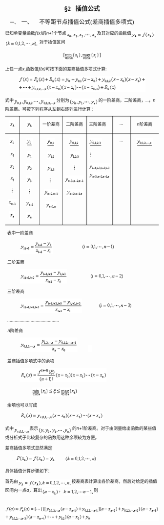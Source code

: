 <div class=Section1>
<p class=MsoNormal align=center style='text-align:center;layout-grid-mode:char'><b><span
lang=EN-US style='font-size:15.0pt'>§</span></b><b><span lang=EN-US
style='font-size:15.0pt;font-family:宋体_GB2312'>2&nbsp;&nbsp; </span></b><b><span
lang=ZH-CN style='font-size:15.0pt;font-family:宋体_GB2312'>插值公式</span></b></p>
<p class=MsoNormal style='margin-left:36.0pt;text-indent:-24.0pt;layout-grid-mode:
char'><span lang=EN-US>一、<span style='font:7.0pt "Times New Roman"'>&nbsp;&nbsp;&nbsp;
</span></span><span lang=ZH-CN style='font-size:14.0pt;font-family:宋体_GB2312'>一、</span><span
lang=EN-US style='font-size:7.0pt'>&nbsp;&nbsp;&nbsp;&nbsp;&nbsp;&nbsp;&nbsp; </span><span
lang=ZH-CN style='font-size:14.0pt;font-family:宋体_GB2312'>不等距节点插值公式</span><span
lang=EN-US style='font-size:14.0pt;font-family:宋体_GB2312'>(</span><span
lang=ZH-CN style='font-size:14.0pt;font-family:宋体_GB2312'>差商插值多项式</span><span
lang=EN-US style='font-size:14.0pt;font-family:宋体_GB2312'>)</span></p>
<p class=MsoNormal style='layout-grid-mode:char'><span lang=ZH-CN
style='font-family:宋体_GB2312'>已知单变量函数</span><i><span lang=EN-US>f(x)</span></i><span
lang=ZH-CN style='font-family:宋体_GB2312'>的</span><i><span lang=EN-US>n+</span></i><span
lang=EN-US>1</span><span lang=ZH-CN style='font-family:宋体_GB2312'>个</span><span
lang=ZH-CN style='font-family:宋体_GB2312'>节点</span><sub><span lang=EN-US
style='font-family:宋体_GB2312'><img width=101 height=24
src="res/17e9d95da129bdd93c34fb6cc6aaaa52_5888_files/image002.gif"
u1:shapes="_x0000_i1025" align=absmiddle></span></sub><span lang=ZH-CN
style='font-family:宋体_GB2312'>及其对应的函数值</span><sub><span lang=EN-US
style='font-family:宋体_GB2312'><img width=77 height=24
src="res/17e9d95da129bdd93c34fb6cc6aaaa52_5888_files/image004.gif"
u1:shapes="_x0000_i1026" align=absmiddle></span></sub><span lang=EN-US
style='font-family:宋体_GB2312'> <sub><img width=109 height=21
src="res/17e9d95da129bdd93c34fb6cc6aaaa52_5888_files/image006.gif"
u1:shapes="_x0000_i1027" align=absmiddle></sub>&nbsp;</span><span lang=ZH-CN
style='font-family:宋体_GB2312'>对于插值区间</span></p>
<p class=MsoNormal align=center style='text-align:center;layout-grid-mode:char'><sub><span
lang=EN-US style='font-family:宋体_GB2312'><img width=125 height=29
src="res/17e9d95da129bdd93c34fb6cc6aaaa52_5888_files/image008.gif"
u1:shapes="_x0000_i1028"></span></sub></p>
<p class=MsoNormal style='layout-grid-mode:char'><span lang=ZH-CN
style='font-family:宋体_GB2312'>上任一点</span><i><span lang=EN-US>x</span></i><span
lang=EN-US>,</span><span lang=ZH-CN style='font-family:宋体_GB2312'>函数值</span><i><span
lang=EN-US>f(x)</span></i><span lang=ZH-CN style='font-family:宋体_GB2312'>可按下面的差商插值多项式计算</span><span
lang=EN-US style='font-family:宋体_GB2312'>:</span></p>
<p class=MsoNormal align=center style='text-align:center;layout-grid-mode:char'><sub><span
lang=EN-US style='font-family:宋体_GB2312'><img width=417 height=51
src="res/17e9d95da129bdd93c34fb6cc6aaaa52_5888_files/image010.gif"
u1:shapes="_x0000_i1029"></span></sub></p>
<p class=MsoNormal style='layout-grid-mode:char'><span lang=ZH-CN
style='font-family:宋体_GB2312'>式中</span><sub><span lang=EN-US style='font-family:
宋体_GB2312'><img width=140 height=25
src="res/17e9d95da129bdd93c34fb6cc6aaaa52_5888_files/image012.gif"
u1:shapes="_x0000_i1030" align=absmiddle></span></sub><span lang=ZH-CN
style='font-family:宋体_GB2312'>分别为</span><sub><span lang=EN-US style='font-family:
宋体_GB2312'><img width=96 height=24
src="res/17e9d95da129bdd93c34fb6cc6aaaa52_5888_files/image014.gif"
u1:shapes="_x0000_i1031" align=absmiddle></span></sub><span lang=ZH-CN
style='font-family:宋体_GB2312'>的一阶差商，二阶差商，</span><span lang=EN-US
style='font-family:宋体_GB2312'>...</span><span lang=ZH-CN style='font-family:
宋体_GB2312'>，</span><i><span lang=EN-US>n</span></i><span lang=ZH-CN
style='font-family:宋体_GB2312'>阶差商。可按下列程序从左到右逐列进行计算∶</span></p>
<table class=MsoNormalTable border=1 cellspacing=0 cellpadding=0
 style='border-collapse:collapse;border:none'>
 <tr style='height:19.3pt'>
  <td width=52 valign=top style='width:39.0pt;border:solid windowtext 1.0pt;
  border-left:none;padding:0mm 5.4pt 0mm 5.4pt;height:19.3pt'>
  <p class=MsoNormal align=center style='text-align:center;layout-grid-mode:
  char'><sub><span lang=EN-US style='font-family:宋体_GB2312'><img width=19
  height=24 src="res/17e9d95da129bdd93c34fb6cc6aaaa52_5888_files/image016.gif"
  u1:shapes="_x0000_i1039"></span></sub></p>
  </td>
  <td width=84 valign=top style='width:63.0pt;border:solid windowtext 1.0pt;
  border-left:none;padding:0mm 5.4pt 0mm 5.4pt;height:19.3pt'>
  <p class=MsoNormal align=center style='text-align:center;layout-grid-mode:
  char'><sub><span lang=EN-US style='font-family:宋体_GB2312'><img width=20
  height=24 src="res/17e9d95da129bdd93c34fb6cc6aaaa52_5888_files/image018.gif"
  u1:shapes="_x0000_i1040"></span></sub></p>
  </td>
  <td width=88 valign=top style='width:66.0pt;border:solid windowtext 1.0pt;
  border-left:none;padding:0mm 5.4pt 0mm 5.4pt;height:19.3pt'>
  <p class=MsoNormal align=center style='text-align:center;layout-grid-mode:
  char'><span lang=ZH-CN style='font-family:宋体_GB2312'>一阶差商</span></p>
  </td>
  <td width=96 valign=top style='width:72.0pt;border:solid windowtext 1.0pt;
  border-left:none;padding:0mm 5.4pt 0mm 5.4pt;height:19.3pt'>
  <p class=MsoNormal align=center style='text-align:center;layout-grid-mode:
  char'><span lang=ZH-CN style='font-family:宋体_GB2312'>二阶差商</span></p>
  </td>
  <td width=104 valign=top style='width:78.0pt;border:solid windowtext 1.0pt;
  border-left:none;padding:0mm 5.4pt 0mm 5.4pt;height:19.3pt'>
  <p class=MsoNormal style='layout-grid-mode:char'><span lang=ZH-CN
  style='font-family:宋体_GB2312'>三阶差商</span></p>
  </td>
  <td width=64 valign=top style='width:48.0pt;border:solid windowtext 1.0pt;
  border-left:none;padding:0mm 5.4pt 0mm 5.4pt;height:19.3pt'>
  <p class=MsoNormal align=center style='text-align:center;layout-grid-mode:
  char'><span lang=EN-US>…</span></p>
  </td>
  <td width=120 valign=top style='width:90.0pt;border-top:solid windowtext 1.0pt;
  border-left:none;border-bottom:solid windowtext 1.0pt;border-right:none;
  padding:0mm 5.4pt 0mm 5.4pt;height:19.3pt'>
  <p class=MsoNormal align=center style='text-align:center;layout-grid-mode:
  char'><i><span lang=EN-US>n</span></i><span lang=ZH-CN style='font-family:
  宋体_GB2312'>阶差商</span></p>
  </td>
 </tr>
 <tr>
  <td width=52 valign=top style='width:39.0pt;border-top:none;border-left:none;
  border-bottom:solid windowtext 1.0pt;border-right:solid windowtext 1.0pt;
  padding:0mm 5.4pt 0mm 5.4pt'>
  <p class=MsoNormal align=center style='text-align:center;layout-grid-mode:
  char'><sub><span lang=EN-US style='font-family:宋体_GB2312'><img width=19
  height=24 src="res/17e9d95da129bdd93c34fb6cc6aaaa52_5888_files/image020.gif"
  u1:shapes="_x0000_i1041"></span></sub></p>
  <p class=MsoNormal align=center style='text-align:center;layout-grid-mode:
  char'><sub><span lang=EN-US style='font-family:宋体_GB2312'><img width=16
  height=23 src="res/17e9d95da129bdd93c34fb6cc6aaaa52_5888_files/image022.gif"
  u1:shapes="_x0000_i1042"></span></sub></p>
  <p class=MsoNormal align=center style='text-align:center;layout-grid-mode:
  char'><sub><span lang=EN-US style='font-family:宋体_GB2312'><img width=19
  height=23 src="res/17e9d95da129bdd93c34fb6cc6aaaa52_5888_files/image024.gif"
  u1:shapes="_x0000_i1043"></span></sub></p>
  <p class=MsoNormal align=center style='text-align:center;layout-grid-mode:
  char'><sub><span lang=EN-US style='font-family:宋体_GB2312'><img width=17
  height=24 src="res/17e9d95da129bdd93c34fb6cc6aaaa52_5888_files/image026.gif"
  u1:shapes="_x0000_i1044"></span></sub></p>
  <p class=MsoNormal align=center style='text-align:center;layout-grid-mode:
  char'><sub><span lang=EN-US style='font-family:宋体_GB2312'><img width=8
  height=20 src="res/17e9d95da129bdd93c34fb6cc6aaaa52_5888_files/image028.gif"
  u1:shapes="_x0000_i1045"></span></sub></p>
  <p class=MsoNormal align=center style='text-align:center;layout-grid-mode:
  char'><sub><span lang=EN-US style='font-family:宋体_GB2312'><img width=28
  height=24 src="res/17e9d95da129bdd93c34fb6cc6aaaa52_5888_files/image030.gif"
  u1:shapes="_x0000_i1046"></span></sub></p>
  <p class=MsoNormal align=center style='text-align:center;layout-grid-mode:
  char'><sub><span lang=EN-US style='font-family:宋体_GB2312'><img width=19
  height=24 src="res/17e9d95da129bdd93c34fb6cc6aaaa52_5888_files/image032.gif"
  u1:shapes="_x0000_i1047"></span></sub></p>
  </td>
  <td width=84 valign=top style='width:63.0pt;border-top:none;border-left:none;
  border-bottom:solid windowtext 1.0pt;border-right:solid windowtext 1.0pt;
  padding:0mm 5.4pt 0mm 5.4pt'>
  <p class=MsoNormal align=center style='text-align:center;layout-grid-mode:
  char'><sub><span lang=EN-US style='font-family:宋体_GB2312'><img width=21
  height=27 src="res/17e9d95da129bdd93c34fb6cc6aaaa52_5888_files/image034.gif"
  u1:shapes="_x0000_i1048"></span></sub></p>
  <p class=MsoNormal align=center style='text-align:center;layout-grid-mode:
  char'><sub><span lang=EN-US style='font-family:宋体_GB2312'><img width=17
  height=23 src="res/17e9d95da129bdd93c34fb6cc6aaaa52_5888_files/image036.gif"
  u1:shapes="_x0000_i1049"></span></sub></p>
  <p class=MsoNormal align=center style='text-align:center;layout-grid-mode:
  char'><sub><span lang=EN-US style='font-family:宋体_GB2312'><img width=20
  height=23 src="res/17e9d95da129bdd93c34fb6cc6aaaa52_5888_files/image038.gif"
  u1:shapes="_x0000_i1050"></span></sub></p>
  <p class=MsoNormal align=center style='text-align:center;layout-grid-mode:
  char'><sub><span lang=EN-US style='font-family:宋体_GB2312'><img width=19
  height=24 src="res/17e9d95da129bdd93c34fb6cc6aaaa52_5888_files/image040.gif"
  u1:shapes="_x0000_i1051"></span></sub></p>
  <p class=MsoNormal align=center style='text-align:center;layout-grid-mode:
  char'><sub><span lang=EN-US style='font-family:宋体_GB2312'><img width=8
  height=20 src="res/17e9d95da129bdd93c34fb6cc6aaaa52_5888_files/image041.gif"
  u1:shapes="_x0000_i1052"></span></sub></p>
  <p class=MsoNormal align=center style='text-align:center;layout-grid-mode:
  char'><sub><span lang=EN-US style='font-family:宋体_GB2312'><img width=28
  height=24 src="res/17e9d95da129bdd93c34fb6cc6aaaa52_5888_files/image043.gif"
  u1:shapes="_x0000_i1053"></span></sub></p>
  <p class=MsoNormal align=center style='text-align:center;layout-grid-mode:
  char'><sub><span lang=EN-US style='font-family:宋体_GB2312'><img width=20
  height=24 src="res/17e9d95da129bdd93c34fb6cc6aaaa52_5888_files/image045.gif"
  u1:shapes="_x0000_i1054"></span></sub></p>
  </td>
  <td width=88 valign=top style='width:66.0pt;border-top:none;border-left:none;
  border-bottom:solid windowtext 1.0pt;border-right:solid windowtext 1.0pt;
  padding:0mm 5.4pt 0mm 5.4pt'>
  <p class=MsoNormal align=center style='text-align:center;layout-grid-mode:
  char'><sub><span lang=EN-US style='font-family:宋体_GB2312'><img width=28
  height=28 src="res/17e9d95da129bdd93c34fb6cc6aaaa52_5888_files/image047.gif"
  u1:shapes="_x0000_i1055"></span></sub></p>
  <p class=MsoNormal align=center style='text-align:center;layout-grid-mode:
  char'><sub><span lang=EN-US style='font-family:宋体_GB2312'><img width=25
  height=25 src="res/17e9d95da129bdd93c34fb6cc6aaaa52_5888_files/image049.gif"
  u1:shapes="_x0000_i1056"></span></sub></p>
  <p class=MsoNormal align=center style='text-align:center;layout-grid-mode:
  char'><sub><span lang=EN-US style='font-family:宋体_GB2312'><img width=27
  height=25 src="res/17e9d95da129bdd93c34fb6cc6aaaa52_5888_files/image051.gif"
  u1:shapes="_x0000_i1057"></span></sub></p>
  <p class=MsoNormal align=center style='text-align:center;layout-grid-mode:
  char'><sub><span lang=EN-US style='font-family:宋体_GB2312'><img width=8
  height=20 src="res/17e9d95da129bdd93c34fb6cc6aaaa52_5888_files/image053.gif"
  u1:shapes="_x0000_i1058"></span></sub></p>
  <p class=MsoNormal align=center style='text-align:center;layout-grid-mode:
  char'><sub><span lang=EN-US style='font-family:宋体_GB2312'><img width=47
  height=25 src="res/17e9d95da129bdd93c34fb6cc6aaaa52_5888_files/image055.gif"
  u1:shapes="_x0000_i1059"></span></sub></p>
  <p class=MsoNormal align=center style='text-align:center;layout-grid-mode:
  char'><sub><span lang=EN-US style='font-family:宋体_GB2312'><img width=36
  height=25 src="res/17e9d95da129bdd93c34fb6cc6aaaa52_5888_files/image057.gif"
  u1:shapes="_x0000_i1060"></span></sub></p>
  </td>
  <td width=96 valign=top style='width:72.0pt;border-top:none;border-left:none;
  border-bottom:solid windowtext 1.0pt;border-right:solid windowtext 1.0pt;
  padding:0mm 5.4pt 0mm 5.4pt'>
  <p class=MsoNormal align=center style='text-align:center;layout-grid-mode:
  char'><sub><span lang=EN-US style='font-family:宋体_GB2312'><img width=36
  height=28 src="res/17e9d95da129bdd93c34fb6cc6aaaa52_5888_files/image059.gif"
  u1:shapes="_x0000_i1061"></span></sub></p>
  <p class=MsoNormal align=center style='text-align:center;layout-grid-mode:
  char'><sub><span lang=EN-US style='font-family:宋体_GB2312'><img width=33
  height=25 src="res/17e9d95da129bdd93c34fb6cc6aaaa52_5888_files/image061.gif"
  u1:shapes="_x0000_i1062"></span></sub></p>
  <p class=MsoNormal align=center style='text-align:center;layout-grid-mode:
  char'><sub><span lang=EN-US style='font-family:宋体_GB2312'><img width=8
  height=20 src="res/17e9d95da129bdd93c34fb6cc6aaaa52_5888_files/image063.gif"
  u1:shapes="_x0000_i1063"></span></sub></p>
  <p class=MsoNormal align=center style='text-align:center;layout-grid-mode:
  char'><sub><span lang=EN-US style='font-family:宋体_GB2312'><img width=65
  height=25 src="res/17e9d95da129bdd93c34fb6cc6aaaa52_5888_files/image065.gif"
  u1:shapes="_x0000_i1064"></span></sub></p>
  <p class=MsoNormal align=center style='text-align:center;layout-grid-mode:
  char'><sub><span lang=EN-US style='font-family:宋体_GB2312'><img width=55
  height=25 src="res/17e9d95da129bdd93c34fb6cc6aaaa52_5888_files/image067.gif"
  u1:shapes="_x0000_i1065"></span></sub></p>
  </td>
  <td width=104 valign=top style='width:78.0pt;border-top:none;border-left:
  none;border-bottom:solid windowtext 1.0pt;border-right:solid windowtext 1.0pt;
  padding:0mm 5.4pt 0mm 5.4pt'>
  <p class=MsoNormal style='text-align:justify;text-justify:distribute-all-lines;
  layout-grid-mode:char'><sub><span lang=EN-US style='font-family:宋体_GB2312'><img
  width=43 height=28
  src="res/17e9d95da129bdd93c34fb6cc6aaaa52_5888_files/image069.gif"
  u1:shapes="_x0000_i1066"></span></sub></p>
  <p class=MsoNormal style='text-align:justify;text-justify:distribute-all-lines;
  layout-grid-mode:char'><sub><span lang=EN-US style='font-family:宋体_GB2312'><img
  width=8 height=20 src="res/17e9d95da129bdd93c34fb6cc6aaaa52_5888_files/image071.gif"
  u1:shapes="_x0000_i1067"></span></sub></p>
  <p class=MsoNormal style='text-align:justify;text-justify:distribute-all-lines;
  layout-grid-mode:char'><sub><span lang=EN-US style='font-family:宋体_GB2312'><img
  width=84 height=25
  src="res/17e9d95da129bdd93c34fb6cc6aaaa52_5888_files/image073.gif"
  u1:shapes="_x0000_i1068"><img width=73 height=25
  src="res/17e9d95da129bdd93c34fb6cc6aaaa52_5888_files/image075.gif"
  u1:shapes="_x0000_i1069"></span></sub></p>
  </td>
  <td width=64 valign=top style='width:48.0pt;border-top:none;border-left:none;
  border-bottom:solid windowtext 1.0pt;border-right:solid windowtext 1.0pt;
  padding:0mm 5.4pt 0mm 5.4pt'>
  <p class=MsoNormal align=center style='text-align:center;layout-grid-mode:
  char'><span lang=EN-US>…</span></p>
  </td>
  <td width=120 valign=top style='width:90.0pt;border:none;border-bottom:solid windowtext 1.0pt;
  padding:0mm 5.4pt 0mm 5.4pt'>
  <p class=MsoNormal align=center style='text-align:center;layout-grid-mode:
  char'><sub><span lang=EN-US style='font-family:宋体_GB2312'><img width=55
  height=28 src="res/17e9d95da129bdd93c34fb6cc6aaaa52_5888_files/image077.gif"
  u1:shapes="_x0000_i1070"></span></sub></p>
  </td>
 </tr>
</table>
<p class=MsoNormal style='layout-grid-mode:char'><span lang=EN-US
style='font-family:宋体_GB2312'>&nbsp; </span><span lang=ZH-CN style='font-family:
宋体_GB2312'>表中一阶差商</span></p>
<p class=MsoNormal style='layout-grid-mode:char'><span lang=EN-US
style='font-family:宋体_GB2312'>&nbsp;&nbsp;&nbsp;&nbsp;&nbsp; &nbsp;&nbsp;&nbsp;&nbsp;&nbsp;&nbsp;&nbsp;&nbsp;<sub><img
width=107 height=47 src="res/17e9d95da129bdd93c34fb6cc6aaaa52_5888_files/image079.gif"
u1:shapes="_x0000_i1071" align=absmiddle></sub>&nbsp;&nbsp;&nbsp;&nbsp;&nbsp;&nbsp;&nbsp;&nbsp;&nbsp;&nbsp;&nbsp;&nbsp;&nbsp;&nbsp;&nbsp;&nbsp;&nbsp;&nbsp;&nbsp;&nbsp;&nbsp;&nbsp;&nbsp;&nbsp;&nbsp;&nbsp;&nbsp;<sub><img
width=109 height=21 src="res/17e9d95da129bdd93c34fb6cc6aaaa52_5888_files/image081.gif"
u1:shapes="_x0000_i1072" align=absmiddle></sub></span></p>
<p class=MsoNormal style='layout-grid-mode:char'><span lang=EN-US
style='font-family:宋体_GB2312'>&nbsp; </span><span lang=ZH-CN style='font-family:
宋体_GB2312'>二阶差商</span></p>
<p class=MsoNormal style='layout-grid-mode:char'><span lang=EN-US
style='font-family:宋体_GB2312'>&nbsp;&nbsp;&nbsp;&nbsp;&nbsp;&nbsp;&nbsp;&nbsp;&nbsp;&nbsp;&nbsp;&nbsp;&nbsp;
<sub><img width=155 height=48
src="res/17e9d95da129bdd93c34fb6cc6aaaa52_5888_files/image083.gif"
u1:shapes="_x0000_i1073" align=absmiddle></sub>&nbsp;&nbsp;&nbsp;&nbsp;&nbsp;&nbsp;&nbsp;&nbsp;&nbsp;&nbsp;&nbsp;&nbsp;&nbsp;&nbsp;&nbsp;&nbsp;&nbsp;&nbsp;&nbsp;&nbsp;&nbsp;<sub><img
width=112 height=21 src="res/17e9d95da129bdd93c34fb6cc6aaaa52_5888_files/image085.gif"
u1:shapes="_x0000_i1074" align=absmiddle></sub></span></p>
<p class=MsoNormal style='layout-grid-mode:char'><span lang=EN-US
style='font-family:宋体_GB2312'>&nbsp; </span><span lang=ZH-CN style='font-family:
宋体_GB2312'>三阶差商</span></p>
<p class=MsoNormal style='layout-grid-mode:char'><span lang=EN-US
style='font-family:宋体_GB2312'>&nbsp;&nbsp;&nbsp;&nbsp;&nbsp;&nbsp;&nbsp;&nbsp;&nbsp;&nbsp;&nbsp;&nbsp;&nbsp;
<sub><img width=204 height=48
src="res/17e9d95da129bdd93c34fb6cc6aaaa52_5888_files/image087.gif"
u1:shapes="_x0000_i1075" align=absmiddle></sub>&nbsp;&nbsp;&nbsp;&nbsp;&nbsp;&nbsp;&nbsp;&nbsp;&nbsp;&nbsp;&nbsp;&nbsp;&nbsp;&nbsp;&nbsp;<sub><img
width=111 height=21 src="res/17e9d95da129bdd93c34fb6cc6aaaa52_5888_files/image089.gif"
u1:shapes="_x0000_i1076" align=absmiddle></sub></span></p>
<p class=MsoNormal style='layout-grid-mode:char'><span lang=EN-US
style='font-family:宋体_GB2312'>&nbsp; </span><span lang=EN-US>……………………………………</span></p>
<p class=MsoNormal style='layout-grid-mode:char'><i><span lang=EN-US>&nbsp; n</span></i><span
lang=ZH-CN style='font-family:宋体_GB2312'>阶差商</span></p>
<p class=MsoNormal style='layout-grid-mode:char'><span lang=EN-US
style='font-family:宋体_GB2312'>&nbsp;&nbsp;&nbsp;&nbsp;&nbsp;&nbsp;&nbsp;&nbsp;&nbsp;&nbsp;&nbsp;&nbsp;&nbsp;
<sub><img width=188 height=48
src="res/17e9d95da129bdd93c34fb6cc6aaaa52_5888_files/image091.gif"
u1:shapes="_x0000_i1077"></sub>&nbsp;&nbsp;&nbsp;&nbsp;&nbsp;&nbsp;&nbsp;&nbsp;&nbsp;&nbsp;<sub><img
width=12 height=23 src="res/17e9d95da129bdd93c34fb6cc6aaaa52_5888_files/image093.gif"
u1:shapes="_x0000_i1078"></sub></span></p>
<p class=MsoNormal style='layout-grid-mode:char'><span lang=EN-US
style='font-family:宋体_GB2312'>&nbsp; </span><span lang=ZH-CN style='font-family:
宋体_GB2312'>差商插值多项式中的余项</span></p>
<p class=MsoNormal style='layout-grid-mode:char'><span lang=EN-US
style='font-family:宋体_GB2312'>&nbsp;&nbsp;&nbsp;&nbsp;&nbsp;&nbsp;&nbsp;&nbsp;&nbsp;&nbsp;&nbsp;&nbsp;&nbsp;
<sub><img width=284 height=47
src="res/17e9d95da129bdd93c34fb6cc6aaaa52_5888_files/image095.gif"
u1:shapes="_x0000_i1079"></sub></span></p>
<p class=MsoNormal style='layout-grid-mode:char'><span lang=EN-US
style='font-family:宋体_GB2312'>&nbsp;&nbsp;&nbsp;&nbsp;&nbsp;&nbsp;&nbsp;&nbsp;&nbsp;&nbsp;&nbsp;&nbsp;&nbsp;&nbsp;&nbsp;&nbsp;&nbsp;&nbsp;&nbsp;&nbsp;&nbsp;&nbsp;&nbsp;&nbsp;
<sub><img width=151 height=29
src="res/17e9d95da129bdd93c34fb6cc6aaaa52_5888_files/image097.gif"
u1:shapes="_x0000_i1080"></sub></span></p>
<p class=MsoNormal style='layout-grid-mode:char'><span lang=EN-US
style='font-family:宋体_GB2312'>&nbsp; </span><span lang=ZH-CN style='font-family:
宋体_GB2312'>余项也可以写成</span></p>
<p class=MsoNormal style='layout-grid-mode:char'><span lang=EN-US
style='font-family:宋体_GB2312'>&nbsp;&nbsp;&nbsp;&nbsp;&nbsp;&nbsp;&nbsp;&nbsp;&nbsp;&nbsp;&nbsp;&nbsp;&nbsp;
<sub><img width=273 height=25
src="res/17e9d95da129bdd93c34fb6cc6aaaa52_5888_files/image099.gif"
u1:shapes="_x0000_i1081"></sub></span></p>
<p class=MsoNormal style='layout-grid-mode:char'><span lang=ZH-CN
style='font-family:宋体_GB2312'>式中</span><sub><span lang=EN-US style='font-family:
宋体_GB2312'><img width=52 height=25
src="res/17e9d95da129bdd93c34fb6cc6aaaa52_5888_files/image101.gif"
u1:shapes="_x0000_i1082" align=absmiddle></span></sub><span lang=ZH-CN
style='font-family:宋体_GB2312'>表示</span><sub><span lang=EN-US style='font-family:
宋体_GB2312'><img width=112 height=24
src="res/17e9d95da129bdd93c34fb6cc6aaaa52_5888_files/image103.gif"
u1:shapes="_x0000_i1083" align=absmiddle></span></sub><span lang=ZH-CN
style='font-family:宋体_GB2312'>的</span><i><span lang=EN-US>n+</span></i><span
lang=EN-US>1</span><span lang=ZH-CN style='font-family:宋体_GB2312'>阶差商。对于由测量给出函数的某些值或分析式子比较复杂的函数用这种余项较为方便。</span></p>
<p class=MsoNormal style='layout-grid-mode:char'><span lang=ZH-CN
style='font-family:宋体_GB2312'>差商插值多项式显然满足</span></p>
<p class=MsoNormal style='layout-grid-mode:char'><span lang=EN-US
style='font-family:宋体_GB2312'>&nbsp;&nbsp;&nbsp;&nbsp;&nbsp;&nbsp;&nbsp;&nbsp;&nbsp;
<sub><img width=129 height=24
src="res/17e9d95da129bdd93c34fb6cc6aaaa52_5888_files/image105.gif"
u1:shapes="_x0000_i1084"></sub>&nbsp;&nbsp;&nbsp;&nbsp;&nbsp;&nbsp;&nbsp;&nbsp;&nbsp;<sub><img
width=105 height=21 src="res/17e9d95da129bdd93c34fb6cc6aaaa52_5888_files/image107.gif"
u1:shapes="_x0000_i1085"></sub></span></p>
<p class=MsoNormal style='layout-grid-mode:char'><span lang=ZH-CN
style='font-family:宋体_GB2312'>具体插值计算步骤如下</span><span lang=ZH-CN
style='font-family:宋体_GB2312'>：</span></p>
<p class=MsoNormal style='layout-grid-mode:char'><span lang=ZH-CN
style='font-family:宋体_GB2312'>首先由</span><sub><span lang=EN-US style='font-family:
宋体_GB2312'><img width=176 height=24
src="res/17e9d95da129bdd93c34fb6cc6aaaa52_5888_files/image109.gif"
u1:shapes="_x0000_i1086" align=absmiddle></span></sub><span lang=ZH-CN
style='font-family:宋体_GB2312'>按差商表计算出各阶差商，然后对给定的插值区间内一点</span><i><span
lang=EN-US>a</span></i><span lang=ZH-CN style='font-family:宋体_GB2312'>，算出</span><sub><span
lang=EN-US style='font-family:宋体_GB2312'><img width=55 height=24
src="res/17e9d95da129bdd93c34fb6cc6aaaa52_5888_files/image111.gif"
u1:shapes="_x0000_i1087" align=absmiddle></span></sub><span lang=ZH-CN
style='font-family:宋体_GB2312'>，</span><sub><span lang=EN-US style='font-family:
宋体_GB2312'><img width=101 height=21
src="res/17e9d95da129bdd93c34fb6cc6aaaa52_5888_files/image113.gif"
u1:shapes="_x0000_i1088" align=absmiddle></span></sub><span lang=ZH-CN
style='font-family:宋体_GB2312'>则</span></p>
<p class=MsoNormal style='layout-grid-mode:char'><span lang=EN-US
style='font-family:宋体_GB2312'>&nbsp;<sub><img width=535 height=51
src="res/17e9d95da129bdd93c34fb6cc6aaaa52_5888_files/image115.gif"
u1:shapes="_x0000_i1089"></sub></span></p>
</div>